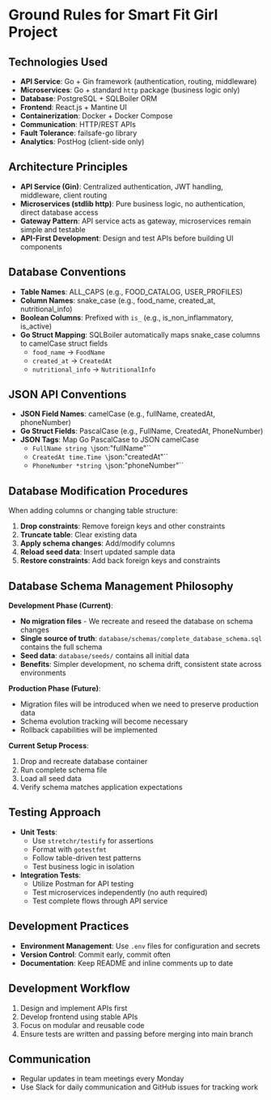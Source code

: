 # Ground Rules for Smart Fit Girl Project

## Technologies Used
- **API Service**: Go + Gin framework (authentication, routing, middleware)
- **Microservices**: Go + standard `http` package (business logic only)
- **Database**: PostgreSQL + SQLBoiler ORM
- **Frontend**: React.js + Mantine UI
- **Containerization**: Docker + Docker Compose
- **Communication**: HTTP/REST APIs
- **Fault Tolerance**: failsafe-go library
- **Analytics**: PostHog (client-side only)

## Architecture Principles
- **API Service (Gin)**: Centralized authentication, JWT handling, middleware, client routing
- **Microservices (stdlib http)**: Pure business logic, no authentication, direct database access
- **Gateway Pattern**: API service acts as gateway, microservices remain simple and testable
- **API-First Development**: Design and test APIs before building UI components

## Database Conventions
- **Table Names**: ALL_CAPS (e.g., FOOD_CATALOG, USER_PROFILES)
- **Column Names**: snake_case (e.g., food_name, created_at, nutritional_info)
- **Boolean Columns**: Prefixed with `is_` (e.g., is_non_inflammatory, is_active)
- **Go Struct Mapping**: SQLBoiler automatically maps snake_case columns to camelCase struct fields
  - `food_name` → `FoodName`
  - `created_at` → `CreatedAt`
  - `nutritional_info` → `NutritionalInfo`

## JSON API Conventions
- **JSON Field Names**: camelCase (e.g., fullName, createdAt, phoneNumber)
- **Go Struct Fields**: PascalCase (e.g., FullName, CreatedAt, PhoneNumber)
- **JSON Tags**: Map Go PascalCase to JSON camelCase
  - `FullName string \`json:"fullName"\``
  - `CreatedAt time.Time \`json:"createdAt"\``
  - `PhoneNumber *string \`json:"phoneNumber"\``

## Database Modification Procedures
When adding columns or changing table structure:
1. **Drop constraints**: Remove foreign keys and other constraints
2. **Truncate table**: Clear existing data
3. **Apply schema changes**: Add/modify columns
4. **Reload seed data**: Insert updated sample data
5. **Restore constraints**: Add back foreign keys and constraints

## Database Schema Management Philosophy
**Development Phase (Current)**: 
- **No migration files** - We recreate and reseed the database on schema changes
- **Single source of truth**: `database/schemas/complete_database_schema.sql` contains the full schema
- **Seed data**: `database/seeds/` contains all initial data
- **Benefits**: Simpler development, no schema drift, consistent state across environments

**Production Phase (Future)**:
- Migration files will be introduced when we need to preserve production data
- Schema evolution tracking will become necessary
- Rollback capabilities will be implemented

**Current Setup Process**:
1. Drop and recreate database container
2. Run complete schema file
3. Load all seed data
4. Verify schema matches application expectations

## Testing Approach
- **Unit Tests**: 
  - Use `stretchr/testify` for assertions
  - Format with `gotestfmt`
  - Follow table-driven test patterns
  - Test business logic in isolation
- **Integration Tests**: 
  - Utilize Postman for API testing
  - Test microservices independently (no auth required)
  - Test complete flows through API service

## Development Practices
- **Environment Management**: Use `.env` files for configuration and secrets
- **Version Control**: Commit early, commit often
- **Documentation**: Keep README and inline comments up to date

## Development Workflow
1. Design and implement APIs first
2. Develop frontend using stable APIs
3. Focus on modular and reusable code
4. Ensure tests are written and passing before merging into main branch

## Communication
- Regular updates in team meetings every Monday
- Use Slack for daily communication and GitHub issues for tracking work
